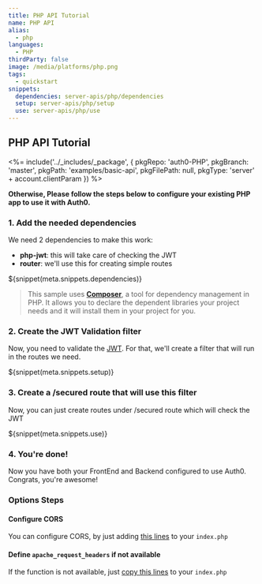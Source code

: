 ```yaml
---
title: PHP API Tutorial
name: PHP API
alias:
  - php
languages:
  - PHP
thirdParty: false
image: /media/platforms/php.png
tags:
  - quickstart
snippets:
  dependencies: server-apis/php/dependencies
  setup: server-apis/php/setup
  use: server-apis/php/use
---
```


## PHP API Tutorial

<%= include('../_includes/_package', {
  pkgRepo: 'auth0-PHP',
  pkgBranch: 'master',
  pkgPath: 'examples/basic-api',
  pkgFilePath: null,
  pkgType: 'server' + account.clientParam
}) %>

**Otherwise, Please follow the steps below to configure your existing PHP app to use it with Auth0.**

### 1. Add the needed dependencies

We need 2 dependencies to make this work:

* **php-jwt**: this will take care of checking the JWT
* **router**: we'll use this for creating simple routes

${snippet(meta.snippets.dependencies)}

> This sample uses **[Composer](https://getcomposer.org/doc/00-intro.md)**, a tool for dependency management in PHP. It allows you to declare the dependent libraries your project needs and it will install them in your project for you.

### 2. Create the JWT Validation filter

Now, you need to validate the [JWT](/jwt). For that, we'll create a filter that will run in the routes we need.

${snippet(meta.snippets.setup)}

### 3. Create a /secured route that will use this filter

Now, you can just create routes under /secured route which will check the JWT

${snippet(meta.snippets.use)}

### 4. You're done!

Now you have both your FrontEnd and Backend configured to use Auth0. Congrats, you're awesome!

### Options Steps
#### Configure CORS

You can configure CORS, by just adding [this lines](https://github.com/auth0/auth0-PHP/blob/master/examples/basic-api/index.php#L45-L54) to your `index.php`

#### Define `apache_request_headers` if not available

If the function is not available, just [copy this lines](https://github.com/auth0/auth0-PHP/blob/master/examples/basic-api/index.php#L8-L29) to your `index.php`
